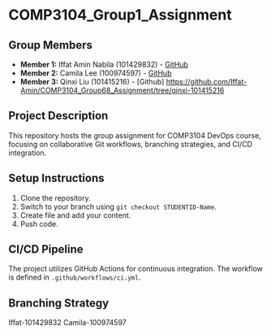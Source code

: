 # COMP3104_Group1_Assignment

## Group Members
- **Member 1:** Iffat Amin Nabila (101429832) - [GitHub](https://github.com/Iffat-Amin/COMP3104_Group68_Assignment/tree/main)
- **Member 2:** Camila Lee (100974597) - [GitHub](https://https://github.com/20cml)
- **Member 3:** Qinxi Liu (101415216) - [Github] https://github.com/Iffat-Amin/COMP3104_Group68_Assignment/tree/qinxi-101415216

## Project Description
This repository hosts the group assignment for COMP3104 DevOps course, focusing on collaborative Git workflows, branching strategies, and CI/CD integration.

## Setup Instructions
1. Clone the repository.
2. Switch to your branch using `git checkout STUDENTID-Name`.
3. Create file and add your content.
4. Push code.

## CI/CD Pipeline
The project utilizes GitHub Actions for continuous integration. The workflow is defined in `.github/workflows/ci.yml`.

## Branching Strategy
Iffat-101429832
Camila-100974597

